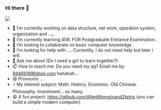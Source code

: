### Hi there 👋

<!--
**AllenWrong/AllenWrong** is a ✨ _special_ ✨ repository because its `README.md` (this file) appears on your GitHub profile.-->

![](https://github-readme-stats.vercel.app/api?username=allenwrong&hide_border=true&show_icons=true&line_height=30)
- 🔭 I’m currently working on data structure, net work, operation system, organization and ...。
- 🌱 I’m currently learning 408. FOR Postgraduate Entrance Examination.
- 👯 I’m looking to collaborate on basic computer knowledge.
- 🤔 I’m looking for help with ....  Currentlly, I do not need help but later i will.
- 💬 Ask me about (Do I need a girl to learn together?)
- 📫 How to reach me: Do you need my qq? Email me by: 884691896@qq.com hahahah...
- 😄 Pronouns: ...
- ⚡ My interest subject: Math. History. Economic. Old Chinese. Philosophy. Investment... so many.
- 😄 A fun project: https://github.com/AllenWrong/nand2tetris (you can build a simple modern computer)
